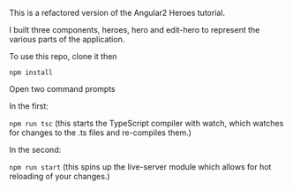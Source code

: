 This is a refactored version of the Angular2 Heroes tutorial.

I built three components, heroes, hero and edit-hero to represent the various parts of the application.

To use this repo, clone it then

`npm install`

Open two command prompts

In the first:

`npm run tsc`
(this starts the TypeScript compiler with watch, which watches for changes to the .ts files and re-compiles them.)

In the second:

`npm run start`
(this spins up the live-server module which allows for hot reloading of your changes.)
